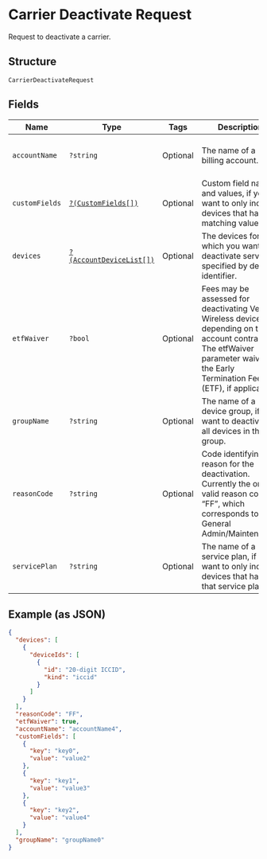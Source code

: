 
# Carrier Deactivate Request

Request to deactivate a carrier.

## Structure

`CarrierDeactivateRequest`

## Fields

| Name | Type | Tags | Description | Getter | Setter |
|  --- | --- | --- | --- | --- | --- |
| `accountName` | `?string` | Optional | The name of a billing account. | getAccountName(): ?string | setAccountName(?string accountName): void |
| `customFields` | [`?(CustomFields[])`](../../doc/models/custom-fields.md) | Optional | Custom field names and values, if you want to only include devices that have matching values. | getCustomFields(): ?array | setCustomFields(?array customFields): void |
| `devices` | [`?(AccountDeviceList[])`](../../doc/models/account-device-list.md) | Optional | The devices for which you want to deactivate service, specified by device identifier. | getDevices(): ?array | setDevices(?array devices): void |
| `etfWaiver` | `?bool` | Optional | Fees may be assessed for deactivating Verizon Wireless devices, depending on the account contract. The etfWaiver parameter waives the Early Termination Fee (ETF), if applicable. | getEtfWaiver(): ?bool | setEtfWaiver(?bool etfWaiver): void |
| `groupName` | `?string` | Optional | The name of a device group, if you want to deactivate all devices in that group. | getGroupName(): ?string | setGroupName(?string groupName): void |
| `reasonCode` | `?string` | Optional | Code identifying the reason for the deactivation. Currently the only valid reason code is “FF”, which corresponds to General Admin/Maintenance. | getReasonCode(): ?string | setReasonCode(?string reasonCode): void |
| `servicePlan` | `?string` | Optional | The name of a service plan, if you want to only include devices that have that service plan. | getServicePlan(): ?string | setServicePlan(?string servicePlan): void |

## Example (as JSON)

```json
{
  "devices": [
    {
      "deviceIds": [
        {
          "id": "20-digit ICCID",
          "kind": "iccid"
        }
      ]
    }
  ],
  "reasonCode": "FF",
  "etfWaiver": true,
  "accountName": "accountName4",
  "customFields": [
    {
      "key": "key0",
      "value": "value2"
    },
    {
      "key": "key1",
      "value": "value3"
    },
    {
      "key": "key2",
      "value": "value4"
    }
  ],
  "groupName": "groupName0"
}
```

